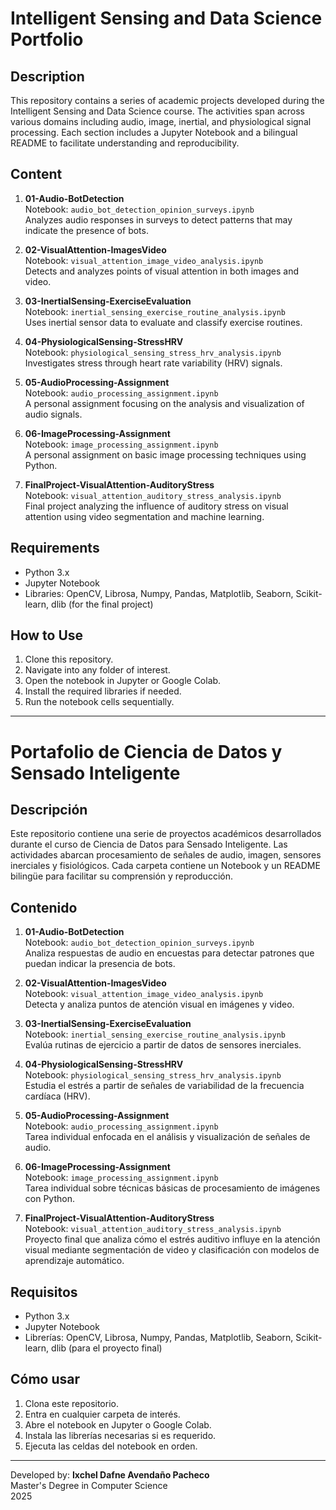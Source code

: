# Intelligent Sensing and Data Science Portfolio

## Description

This repository contains a series of academic projects developed during the Intelligent Sensing and Data Science course. The activities span across various domains including audio, image, inertial, and physiological signal processing. Each section includes a Jupyter Notebook and a bilingual README to facilitate understanding and reproducibility.

## Content

1. **01-Audio-BotDetection**  
   Notebook: `audio_bot_detection_opinion_surveys.ipynb`  
   Analyzes audio responses in surveys to detect patterns that may indicate the presence of bots.

2. **02-VisualAttention-ImagesVideo**  
   Notebook: `visual_attention_image_video_analysis.ipynb`  
   Detects and analyzes points of visual attention in both images and video.

3. **03-InertialSensing-ExerciseEvaluation**  
   Notebook: `inertial_sensing_exercise_routine_analysis.ipynb`  
   Uses inertial sensor data to evaluate and classify exercise routines.

4. **04-PhysiologicalSensing-StressHRV**  
   Notebook: `physiological_sensing_stress_hrv_analysis.ipynb`  
   Investigates stress through heart rate variability (HRV) signals.

5. **05-AudioProcessing-Assignment**  
   Notebook: `audio_processing_assignment.ipynb`  
   A personal assignment focusing on the analysis and visualization of audio signals.

6. **06-ImageProcessing-Assignment**  
   Notebook: `image_processing_assignment.ipynb`  
   A personal assignment on basic image processing techniques using Python.

7. **FinalProject-VisualAttention-AuditoryStress**  
   Notebook: `visual_attention_auditory_stress_analysis.ipynb`  
   Final project analyzing the influence of auditory stress on visual attention using video segmentation and machine learning.

## Requirements

- Python 3.x
- Jupyter Notebook
- Libraries: OpenCV, Librosa, Numpy, Pandas, Matplotlib, Seaborn, Scikit-learn, dlib (for the final project)

## How to Use

1. Clone this repository.
2. Navigate into any folder of interest.
3. Open the notebook in Jupyter or Google Colab.
4. Install the required libraries if needed.
5. Run the notebook cells sequentially.

---

# Portafolio de Ciencia de Datos y Sensado Inteligente

## Descripción

Este repositorio contiene una serie de proyectos académicos desarrollados durante el curso de Ciencia de Datos para Sensado Inteligente. Las actividades abarcan procesamiento de señales de audio, imagen, sensores inerciales y fisiológicos. Cada carpeta contiene un Notebook y un README bilingüe para facilitar su comprensión y reproducción.

## Contenido

1. **01-Audio-BotDetection**  
   Notebook: `audio_bot_detection_opinion_surveys.ipynb`  
   Analiza respuestas de audio en encuestas para detectar patrones que puedan indicar la presencia de bots.

2. **02-VisualAttention-ImagesVideo**  
   Notebook: `visual_attention_image_video_analysis.ipynb`  
   Detecta y analiza puntos de atención visual en imágenes y video.

3. **03-InertialSensing-ExerciseEvaluation**  
   Notebook: `inertial_sensing_exercise_routine_analysis.ipynb`  
   Evalúa rutinas de ejercicio a partir de datos de sensores inerciales.

4. **04-PhysiologicalSensing-StressHRV**  
   Notebook: `physiological_sensing_stress_hrv_analysis.ipynb`  
   Estudia el estrés a partir de señales de variabilidad de la frecuencia cardíaca (HRV).

5. **05-AudioProcessing-Assignment**  
   Notebook: `audio_processing_assignment.ipynb`  
   Tarea individual enfocada en el análisis y visualización de señales de audio.

6. **06-ImageProcessing-Assignment**  
   Notebook: `image_processing_assignment.ipynb`  
   Tarea individual sobre técnicas básicas de procesamiento de imágenes con Python.

7. **FinalProject-VisualAttention-AuditoryStress**  
   Notebook: `visual_attention_auditory_stress_analysis.ipynb`  
   Proyecto final que analiza cómo el estrés auditivo influye en la atención visual mediante segmentación de video y clasificación con modelos de aprendizaje automático.

## Requisitos

- Python 3.x
- Jupyter Notebook
- Librerías: OpenCV, Librosa, Numpy, Pandas, Matplotlib, Seaborn, Scikit-learn, dlib (para el proyecto final)

## Cómo usar

1. Clona este repositorio.
2. Entra en cualquier carpeta de interés.
3. Abre el notebook en Jupyter o Google Colab.
4. Instala las librerías necesarias si es requerido.
5. Ejecuta las celdas del notebook en orden.

---

Developed by: **Ixchel Dafne Avendaño Pacheco**  
Master's Degree in Computer Science  
2025
